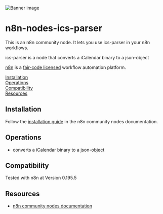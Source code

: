 ![Banner image](https://user-images.githubusercontent.com/10284570/173569848-c624317f-42b1-45a6-ab09-f0ea3c247648.png)

# n8n-nodes-ics-parser

This is an n8n community node. It lets you use ics-parser in your n8n workflows.

ics-parser is a node that converts a iCalendar binary to a json-object

[n8n](https://n8n.io/) is a [fair-code licensed](https://docs.n8n.io/reference/license/) workflow automation platform.

[Installation](#installation)  
[Operations](#operations)  
[Compatibility](#compatibility)  
[Resources](#resources)

## Installation

Follow the [installation guide](https://docs.n8n.io/integrations/community-nodes/installation/) in the n8n community nodes documentation.

## Operations

* converts a iCalendar binary to a json-object

## Compatibility

Tested with n8n at Version 0.195.5

## Resources

* [n8n community nodes documentation](https://docs.n8n.io/integrations/community-nodes/)

